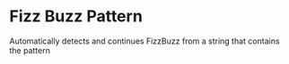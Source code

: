 # Fizz Buzz Pattern

Automatically detects and continues FizzBuzz from a string that contains the pattern
